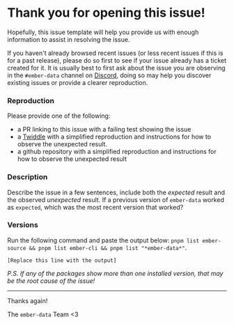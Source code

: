 # Thank you for opening this issue!

Hopefully, this issue template will help you provide us with enough information to assist in resolving the issue.

If you haven't already browsed recent issues (or less recent issues if this is for a past release), please do
so first to see if your issue already has a ticket created for it. It is usually best to first ask about the
issue you are observing in the `#ember-data` channel on [Discord](https://discord.gg/zT3asNS), doing so may
help you discover existing issues or provide a clearer reproduction.

### Reproduction

Please provide one of the following:

- a PR linking to this issue with a failing test showing the issue
- a [Twiddle](https://ember-twiddle.com/) with a simplified reproduction and instructions for how to
  observe the unexpected result.
- a github repository with a simplified reproduction and instructions for how to observe the unexpected result

### Description

Describe the issue in a few sentences, include both the _expected_ result and the observed _unexpected_ result.
If a previous version of `ember-data` worked as `expected`, which was the most recent version that worked?

### Versions

Run the following command and paste the output below: `pnpm list ember-source && pnpm list ember-cli && pnpm list "*ember-data*"`.

```cli
[Replace this line with the output]
```

_P.S. If any of the packages show more than one installed version, that may be the root cause of the issue!_

---

Thanks again!

The `ember-data` Team <3
